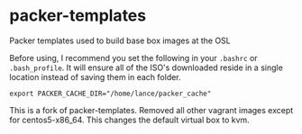 packer-templates
================

Packer templates used to build base box images at the OSL

Before using, I recommend you set the following in your `.bashrc` or
`.bash_profile`. It will ensure all of the ISO's downloaded reside in a single
location instead of saving them in each folder.

    export PACKER_CACHE_DIR="/home/lance/packer_cache"

This is a fork of packer-templates. Removed all other vagrant images except for centos5-x86_64. This changes the default virtual box to kvm.
